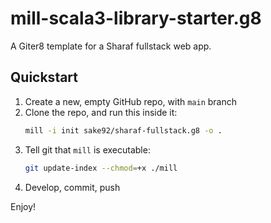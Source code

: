 # mill-scala3-library-starter.g8

A Giter8 template for a Sharaf fullstack web app.

## Quickstart

1. Create a new, empty GitHub repo, with `main` branch
1. Clone the repo, and run this inside it:
    ```sh
    mill -i init sake92/sharaf-fullstack.g8 -o .
    ```
1. Tell git that `mill` is executable:
    ```sh
    git update-index --chmod=+x ./mill
    ```
1. Develop, commit, push

Enjoy!
